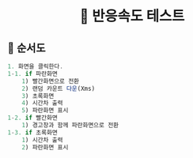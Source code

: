 <h1 align='middle'>👻 반응속도 테스트</h1>

## 🚦 순서도
```js
1. 화면을 클릭한다.
1-1. if 파란화면
    1) 빨간화면으로 전환
    2) 랜덤 카운트 다운(Xms)
    3) 초록화면
    4) 시간차 출력
    5) 파란화면 표시
1-2. if 빨간화면
    1) 경고창과 함께 파란화면으로 전환
1-3. if 초록화면
    1) 시간차 출력
    2) 파란화면 표시
```